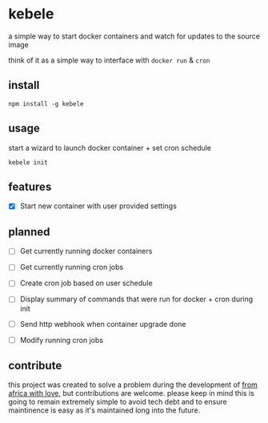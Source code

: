# kebele

a simple way to start docker containers and watch for updates to the source image

think of it as a simple way to interface with `docker run` & `cron`

## install

`npm install -g kebele`

## usage
start a wizard to launch docker container + set cron schedule

`kebele init`

## features
- [x] Start new container with user provided settings

## planned
- [ ] Get currently running docker containers
- [ ] Get currently running cron jobs
- [ ] Create cron job based on user schedule
- [ ] Display summary of commands that were run for docker + cron during init
- [ ] Send http webhook when container upgrade done
- [ ] Modify running cron jobs


## contribute
this project was created to solve a problem during the development of [from africa with love](https://fromafri.ca), but contributions are welcome. please keep in mind this is going to remain extremely simple to avoid tech debt and to ensure maintinence is easy as it's maintained long into the future.